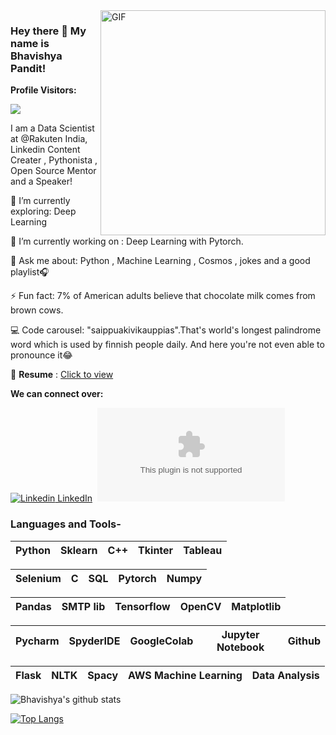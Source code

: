 <img align="right" alt="GIF" src="https://github.com/bhav09/bhav09/blob/master/gif.gif" width="360"/>

<!--https://i.imgur.com/9GNZGLH.gif

-->

### Hey there 👋 My name is Bhavishya Pandit! 

**Profile Visitors:** 

![](https://Visitor-badge.glitch.me/badge?page_id=bhav09.profileviews-badge)

<!--
**bhav09/bhav09** is a ✨ _special_ ✨ repository because its `README.md` (this file) appears on your GitHub profile.

Here are some ideas to get you started:

- 🔭 I’m currently working on ...
- 🌱 I’m currently learning ...
- 👯 I’m looking to collaborate on ...
- 🤔 I’m looking for help with ...
- 💬 Ask me about ...
- 📫 How to reach me: ...
- 😄 Pronouns: ...
- ⚡ Fun fact: ...

-->

I am a Data Scientist at @Rakuten India, Linkedin Content Creater , Pythonista , Open Source Mentor and a Speaker!
 

🌱 I’m currently exploring: Deep Learning

🔭 I’m currently working on : Deep Learning with Pytorch.

💬 Ask me about: Python , Machine Learning , Cosmos , jokes and a good playlist🎧

⚡ Fun fact: 7% of American adults believe that chocolate milk comes from brown cows.

💻 Code carousel: "saippuakivikauppias".That's world's longest palindrome word which is used by finnish people daily. And here you're not even able to pronounce it😂

📄 **Resume** : [Click to view](https://drive.google.com/file/d/1hJqyf9Mg4lcplCsUVT7puDCjIFCOIUns/view?usp=sharing)

**We can connect over:**

[![Linkedin](https://i.stack.imgur.com/gVE0j.png) LinkedIn](https://www.linkedin.com/in/bhavishya-pandit-68a4a018a/)&nbsp; [![Twitter](https://img.shields.io/twitter/url/https/twitter.com)](https://twitter.com/BhavishyaP9) 

### Languages and Tools-


| Python | Sklearn | C++ | Tkinter | Tableau |
| :---: | :---: | :---: | :---: | :---: |


| Selenium | C | SQL | Pytorch | Numpy |
| :---: | :---: | :---: | :---: | :---: |

| Pandas | SMTP lib | Tensorflow | OpenCV | Matplotlib |
| :---: | :---: | :---: | :---: | :---: |

| Pycharm | SpyderIDE | GoogleColab | Jupyter Notebook | Github |
| :---: | :---: | :---: | :---: | :---: |

| Flask | NLTK | Spacy | AWS Machine Learning | Data Analysis |
| :---: | :---: | :---: | :---: | :---: |


![Bhavishya's github stats](https://github-readme-stats.vercel.app/api?username=bhav09&show_icons=true&theme=dark)

[![Top Langs](https://github-readme-stats.vercel.app/api/top-langs/?username=bhav09&layout=compact&show_icons=true&theme=dark)](https://github.com/anuraghazra/github-readme-stats)
